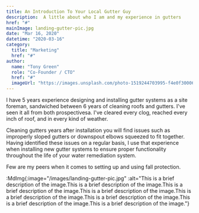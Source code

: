 ```yaml
---
title: An Introduction To Your Local Gutter Guy
description:  A little about who I am and my experience in gutters
href: "#"
mainImage: landing-gutter-pic.jpg
date: "Mar 16, 2020"
datetime: "2020-03-16"
category:
  title: "Marketing"
  href: "#"
author:
  name: "Tony Green"
  role: "Co-Founder / CTO"
  href: "#"
  imageUrl: "https://images.unsplash.com/photo-1519244703995-f4e0f30006d5?ixlib=rb-1.2.1&ixid=eyJhcHBfaWQiOjEyMDd9&auto=format&fit=facearea&facepad=2&w=256&h=256&q=80"
---
```


I have 5 years experience designing and installing gutter systems as a site foreman, sandwiched between 6 years of cleaning roofs and gutters. I've seen it all from both prospectivesa. I've cleared every clog, reached every inch of roof, and in every kind of weather. 

Cleaning gutters years after installation you will find issues such as improperly sloped gutters or downspout elbows squeezed to fit together. Having identified these issues on a regular basis, I use that experience when installing new gutter systems to ensure proper functionality throughout the life of your water remediation system.

Few are my peers when it comes to setting up and using fall protection.

:MdImg{:image="/images/landing-gutter-pic.jpg" :alt="This is a brief description of the image.This is a brief description of the image.This is a brief description of the image.This is a brief description of the image.This is a brief description of the image.This is a brief description of the image.This is a brief description of the image.This is a brief description of the image."}
